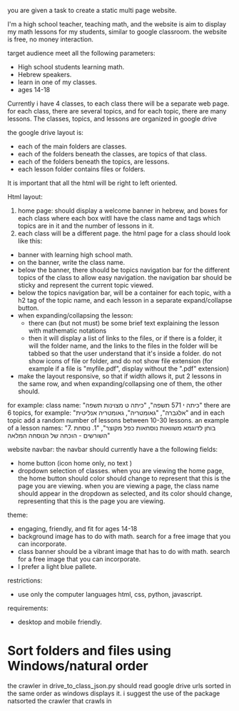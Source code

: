 you are given a task to create a static multi page website. 

I'm a high school teacher, teaching math, and the website is aim to display my math lessons for my students, similar to google classroom. the website is free, no money interaction.

target audience meet all the following parameters:  
- High school students learning math. 
- Hebrew speakers. 
- learn in one of my classes.
- ages 14-18

Currently i have 4 classes, to each class there will be a separate web page.
for each class, there are several topics, and for each topic, there are many lessons.
The classes, topics, and lessons are organized in google drive

the google drive layout is:
- each of the main folders are classes.
- each of the folders beneath the classes, are topics of that class.
- each of the folders beneath the topics, are lessons.
- each lesson folder contains files or folders.

It is important that all the html will be right to left oriented.

Html layout:
1. home page: should display a welcome banner in hebrew, and boxes for each class where each box witll have the class name and tags which topics are in it and the number of lessons in it. 
2. each class will be a different page. the html page for a class should look like this:
- banner with learning high school math.
- on the banner, write the class name.
- below the banner, there should be topics navigation bar for the different topics of the class to allow easy navigation. the navigation bar should be sticky and represent the current topic viewed.
- below the topics navigation bar, will be a container for each topic, with a h2 tag of the topic name, and each lesson in a separate expand/collapse button.
- when expanding/collapsing the lesson:
   - there can (but not must) be some brief text explaining the lesson with mathematic notations
   - then it will display a list of links to the files, or if there is a folder, it will the folder name, and the links to the files in the folder will be tabbed so that the user understand that it's inside a folder. do not show icons of file or folder, and do not show file extension (for example if a file is "myfile.pdf", display without the ".pdf" extension)
- make the layout responsive, so that if width allows it, put 2 lessons in the same row, and when expanding/collapsing one of them, the other should. 

for example:
class name: "כיתה י 571 תשפה", "כיתה ט מצוינות תשפה"
there are 6 topics, for example: "אלגברה", "גאומטריה", גאומטריה אנליטית"
and in each topic add a random number of lessons between 10-30 lessons. 
an example of a lesson names: 
"7. בוחן לדוגמא משוואות נוסחאות כפל מקוצר", 
"1. נוסחת השורשים - הוכחה של הנוסחה המלאה"


website navbar: 
the navbar should currently have a the following fields:
- home button (icon home only, no text )
- dropdown selection of classes.
when you are viewing the home page, the home button should color should change to represent that this is the page you are viewing. 
when you are viewing a page, the class name should appear in the dropdown as selected, and its color should change, representing that this is the page you are viewing.


theme:
- engaging, friendly, and fit for ages 14-18
- background image has to do with math. search for a free image that you can incorporate. 
- class banner should be a vibrant image that has to do with math. search for a free image that you can incorporate.
- I prefer a light blue pallete.

restrictions:
- use only the computer languages html, css, python, javascript.


requirements:
- desktop and mobile friendly.

# Sort folders and files using Windows/natural order

the crawler in drive_to_class_json.py should read google drive urls sorted in the same order as windows displays it. i suggest the use of the package natsorted
the crawler that crawls in 